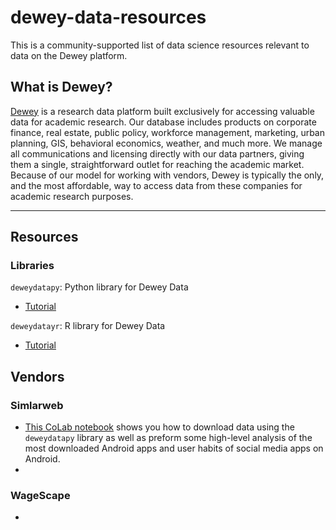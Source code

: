 # dewey-data-resources
This is a community-supported list of data science resources relevant to data on the Dewey platform.

## What is Dewey?
[Dewey](https://www.deweydata.io/) is a research data platform built exclusively for accessing valuable data for academic research. Our database includes products on corporate finance, real estate, public policy, workforce management, marketing, urban planning, GIS, behavioral economics, weather, and much more. We manage all communications and licensing directly with our data partners, giving them a single, straightforward outlet for reaching the academic market. Because of our model for working with vendors, Dewey is typically the only, and the most affordable, way to access data from these companies for academic research purposes.
<hr>

## Resources

### Libraries
`deweydatapy`: Python library for Dewey Data
- [Tutorial](https://github.com/Dewey-Data/deweydatapy)

`deweydatayr`: R library for Dewey Data
- [Tutorial](https://github.com/Dewey-Data/deweydatar)

## Vendors

### Simlarweb

- [This CoLab notebook](https://www.deweydata.io/) shows you how to download data using the `deweydatapy` library as well as preform some high-level analysis of the most downloaded Android apps and user habits of social media apps on Android. </li>
- 

### WageScape 

- 
